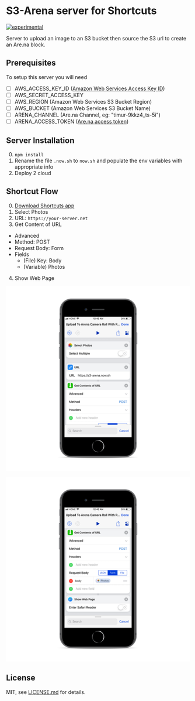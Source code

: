 # S3-Arena server for Shortcuts

[![experimental](http://badges.github.io/stability-badges/dist/experimental.svg)](http://github.com/badges/stability-badges)

Server to upload an image to an S3 bucket then source the S3 url to create an Are.na block.

## Prerequisites

To setup this server you will need

- [ ] AWS_ACCESS_KEY_ID ([Amazon Web Services Access Key ID](https://docs.aws.amazon.com/general/latest/gr/managing-aws-access-keys.html)) 
- [ ] AWS_SECRET_ACCESS_KEY
- [ ] AWS_REGION (Amazon Web Services S3 Bucket Region)
- [ ] AWS_BUCKET (Amazon Web Services S3 Bucket Name)
- [ ] ARENA_CHANNEL (Are.na Channel, eg: "timur-9kkz4_ts-5i")
- [ ] ARENA_ACCESS_TOKEN ([Are.na access token](https://dev.are.na/oauth/applications))

## Server Installation

0. `npm install` 
1. Rename the file `.now.sh` to `now.sh` and populate the env variables with appropriate info
2. Deploy 2 cloud

## Shortcut Flow

0. [Download Shortcuts app](https://itunes.apple.com/us/app/shortcuts/id915249334?mt=8)
1. Select Photos
2. URL: `https://your-server.net`
3. Get Content of URL
  * Advanced
  * Method: POST
  * Request Body: Form
  * Fields
    * (File) Key: Body
    * (Variable) Photos
4. Show Web Page

![Shortcut 1](https://github.com/tttimur/s3-arena/blob/master/images/0.PNG)

![Shortcut 2](https://github.com/tttimur/s3-arena/blob/master/images/1.PNG)

## License

MIT, see [LICENSE.md](http://github.com/tttimur/s3-arena/blob/master/license) for details.